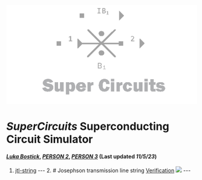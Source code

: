 ![](/img/external_image.png)

# *SuperCircuits* Superconducting Circuit Simulator
#### *[Luka Bostick](https://github.com/LukaBostick)*, *[PERSON 2](https://github.com/Person2)*, *[PERSON 3](https://github.com/Person3)* (Last updated *11/5/23*)

 1. [jtl-string](//Simulation/Ijtl_string.md)
        ---
        2. # Josephson transmission line string [Verification](//Simulation/jtl-string-verification.md)
        ![](/img/jtl-string-verification.png)
        ---
        